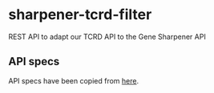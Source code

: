 # sharpener-tcrd-filter
REST API to adapt our TCRD API to the Gene Sharpener API

## API specs

API specs have been copied from
[here](https://github.com/broadinstitute/sharpener/blob/master/gene_transformer_api.yml).

